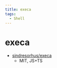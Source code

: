```yaml
---
title: execa
tags:
  - Shell
---
```


# execa

- [sindresorhus/execa](https://github.com/sindresorhus/execa)
  - MIT, JS+TS
